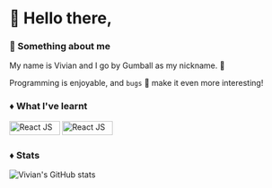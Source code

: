 # :wave: Hello there,
### :speech_balloon: Something about me
My name is Vivian and I go by Gumball as my nickname. :whale:

Programming is enjoyable, and `bugs` :bug: make it even more interesting!

### :diamonds: What I've learnt
<img alt="React JS" src="https://img.shields.io/badge/-React%20JS-61DAFB?logo=react&logoColor=5ED3F3&color=222222&style=for-the-badge" height=25 width=90/> <img alt="React JS" src="https://img.shields.io/badge/-React%20Native-61DAFB?logo=reactnative&logoColor=5ED3F3&color=222222&style=for-the-badge" height=25 width=90/>


### :diamonds: Stats
![Vivian's GitHub stats](https://github-readme-stats.vercel.app/api?username=gumball09&show_icons=true&theme=onedark)
